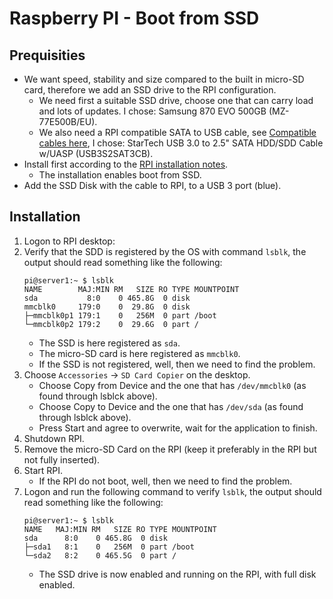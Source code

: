# Raspberry PI - Boot from SSD

## Prequisities
- We want speed, stability and size compared to the built in micro-SD card, therefore we add an SSD drive to the RPI configuration.
  - We need first a suitable SSD drive, choose one that can carry load and lots of updates. I chose: Samsung 870 EVO 500GB (MZ-77E500B/EU).
  - We also need a RPI compatible SATA to USB cable, see [Compatible cables here](https://jamesachambers.com/raspberry-pi-4-usb-boot-config-guide-for-ssd-flash-drives/), I chose: StarTech USB 3.0 to 2.5" SATA HDD/SDD Cable w/UASP (USB3S2SAT3CB).
- Install first according to the [RPI installation notes](https://github.com/slittorin/raspberrypi-install).
  - The installation enables boot from SSD.
- Add the SSD Disk with the cable to RPI, to a USB 3 port (blue).

## Installation

1. Logon to RPI desktop:
2. Verify that the SDD is registered by the OS with command `lsblk`, the output should read something like the following:
   ```shell
   pi@server1:~ $ lsblk
   NAME        MAJ:MIN RM   SIZE RO TYPE MOUNTPOINT
   sda           8:0    0 465.8G  0 disk 
   mmcblk0     179:0    0  29.8G  0 disk 
   ├─mmcblk0p1 179:1    0   256M  0 part /boot
   └─mmcblk0p2 179:2    0  29.6G  0 part /
   ```
   - The SSD is here registered as `sda`.
   - The micro-SD card is here registered as `mmcblk0`.
   - If the SSD is not registered, well, then we need to find the problem.
3. Choose  `Accessories` -> `SD Card Copier` on the desktop.
   - Choose Copy from Device and the one that has `/dev/mmcblk0` (as found through lsblck above).
   - Choose Copy to Device and the one that has `/dev/sda` (as found through lsblck above).
   - Press Start and agree to overwrite, wait for the application to finish.
4. Shutdown RPI.
5. Remove the micro-SD Card on the RPI (keep it preferably in the RPI but not fully inserted).
6. Start RPI.
   - If the RPI do not boot, well, then we need to find the problem.
7. Logon and run the following command to verify `lsblk`, the output should read something like the following:
   ```shell
   pi@server1:~ $ lsblk
   NAME   MAJ:MIN RM   SIZE RO TYPE MOUNTPOINT
   sda      8:0    0 465.8G  0 disk 
   ├─sda1   8:1    0   256M  0 part /boot
   └─sda2   8:2    0 465.5G  0 part /
   ```
   - The SSD drive is now enabled and running on the RPI, with full disk enabled.

